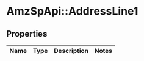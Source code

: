 # AmzSpApi::AddressLine1

## Properties
Name | Type | Description | Notes
------------ | ------------- | ------------- | -------------

